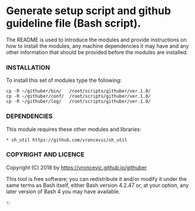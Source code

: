 # Generate setup script and github guideline file (Bash script).

The README is used to introduce the modules and provide instructions on
how to install the modules, any machine dependencies it may have and any
other information that should be provided before the modules are installed.

### INSTALLATION

To install this set of modules type the following:

```
cp -R ~/githuber/bin/   /root/scripts/githuber/ver.1.0/
cp -R ~/githuber/conf/  /root/scripts/githuber/ver.1.0/
cp -R ~/githuber/log/   /root/scripts/githuber/ver.1.0/
```

### DEPENDENCIES

This module requires these other modules and libraries:

	* sh_util https://github.com/vroncevic/sh_util

### COPYRIGHT AND LICENCE

Copyright (C) 2018 by https://vroncevic.github.io/githuber

This tool is free software; you can redistribute it and/or modify
it under the same terms as Bash itself, either Bash version 4.2.47 or,
at your option, any later version of Bash 4 you may have available.

:sparkles:

